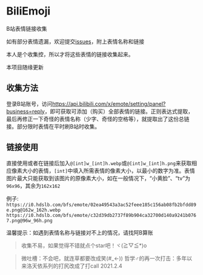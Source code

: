 # BiliEmoji
 B站表情链接收集
 
如有部分表情遗漏，欢迎提交[issues](https://github.com/lrhtony/biliEmoji/issues)，附上表情名称和链接

本人是个收集控，所以才将这些表情的链接收集起来。

本项目随缘更新

## 收集方法
登录B站账号，访问<https://api.bilibili.com/x/emote/setting/panel?business=reply>，即可获取可添加（购买）全部表情的链接。正则表达式提取，最后再修正一下奇怪的表情名称（少字、奇怪的空格等），就提取出了这份总链接。部分限时表情在平时刷B站时收集。

## 链接使用
直接使用或者在链接后加入`@[int]w_[int]h.webp`或`@[int]w_[int]h.png`来获取相应像素大小的表情，`[int]`中填入所需表情的像素大小，以最小的数字为准。表情图片最大只能获取到该图片的原像素大小，如在一般情况下，“小黄脸”、“tv”为`96x96`，其余为`162x162`

例子:
`https://i0.hdslb.com/bfs/emote/02ea49543a3ac52feee185c156ab08fb2bfdd89e.png@162w_162h.webp`
`https://i0.hdslb.com/bfs/emote/c32d39db2737f89b904ca32700d140a9241b0767.png@96w_96h.png`

温馨提示：如遇到表情名称与链接对不上的情况，请找阿B算账

> 收集不易，如果觉得不错就点个star吧！ヾ(≧▽≦*)o

> 微吐槽：不会吧，就连草都要改成笑(#_<-))
> 哲学♂的再一次打击：多年以来洛天依系列的打尻改成了打call 2021.2.4